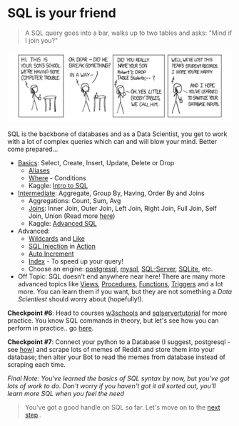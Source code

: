 # SQL is your friend
> A SQL query goes into a bar, walks up to two tables and asks: "Mind if I join you?"

![sql meme](https://github.com/keivanipchihagh/machinelearning-roadmap/blob/master/2.sql/cover.jpg?raw=true)

SQL is the backbone of databases and as a Data Scientist, you get to work with a lot of complex queries which can and will blow your mind. Better come prepared...

- [Basics](https://www.sqlcourse.com/beginner-course/): Select, Create, Insert, Update, Delete or Drop
  - [Aliases](https://www.w3schools.com/sql/sql_alias.asp)
  - [Where](https://www.w3schools.com/sql/sql_where.asp) - Conditions
  - Kaggle: [Intro to SQL](https://www.kaggle.com/learn/intro-to-sql)
- [Intermediate](https://www.sqlcourse.com/advanced-course/): Aggregate, Group By, Having, Order By and Joins
  - Aggregations: Count, Sum, Avg
  - [Joins](https://www.freecodecamp.org/news/sql-joins-tutorial/): Inner Join, Outer Join, Left Join, Right Join, Full Join, Self Join, Union (Read more [here](https://www.dataquest.io/blog/sql-joins-tutorial/))
  - Kaggle: [Advanced SQL](https://www.kaggle.com/learn/advanced-sql)
- Advanced:
  - [Wildcards](https://www.w3schools.com/sql/sql_wildcards.asp) and [Like](https://www.w3schools.com/sql/sql_like.asp)
  - [SQL Injection](https://portswigger.net/web-security/sql-injection) in [Action](https://www.hacksplaining.com/exercises/sql-injection#/start)
  - [Auto Increment](https://www.w3schools.com/sql/sql_autoincrement.asp)
  - [Index](https://www.sqlservertutorial.net/sql-server-indexes/) - To speed up your query!
  - Choose an engine: [postgresql](https://www.postgresql.org/), [mysql](https://www.mysql.com/), [SQL-Server](https://www.microsoft.com/en-us/sql-server/sql-server-downloads), [SQLite](https://www.sqlite.org/index.html), etc.
- Off Topic: SQL doesn't end anywhere near here! There are many more advanced topics like [Views](https://www.sqlservertutorial.net/sql-server-views/), [Procedures](https://www.sqlservertutorial.net/sql-server-stored-procedures/), [Functions](https://www.sqlservertutorial.net/sql-server-user-defined-functions/), [Triggers](https://www.sqlservertutorial.net/sql-server-triggers/) and a lot more. You can learn them if you want, but they are not something a _Data Scientiest_ should worry about (hopefully!).


**Checkpoint #6**: Head to courses [w3schools](https://www.w3schools.com/sql) and [sqlservertutorial](https://www.sqlservertutorial.net) for more practice. You know SQL commands in theory, but let's see how you can perform in practice.. go [here](https://www.wiseowl.co.uk/sql/exercises/standard/).

**Checkpoint #7**: Connect your python to a Database (I suggest, postgresql - see [how](https://www.tutorialspoint.com/postgresql/postgresql_python.htm)) and scrape lots of memes of Reddit and store them into your database; then alter your Bot to read the memes from database instead of scraping each time.

_Final Note: You've learned the basics of SQL syntax by now, but you've got lots of work to do. Don't worry if you haven't got it all sorted out, you'll learn more SQL when you feel the need_

> You've got a good handle on SQL so far. Let's move on to the [next step](https://github.com/keivanipchihagh/machinelearning-roadmap/tree/master/3.git/README.md)..